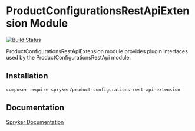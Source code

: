 # ProductConfigurationsRestApiExtension Module
[![Build Status](https://travis-ci.org/spryker/product-configurations-rest-api-extension.svg)](https://travis-ci.org/spryker/product-configurations-rest-api-extension)

ProductConfigurationsRestApiExtension module provides plugin interfaces used by the ProductConfigurationsRestApi module.

## Installation

```
composer require spryker/product-configurations-rest-api-extension
```

## Documentation

[Spryker Documentation](https://documentation.spryker.com/module_guide/overview.htm)
